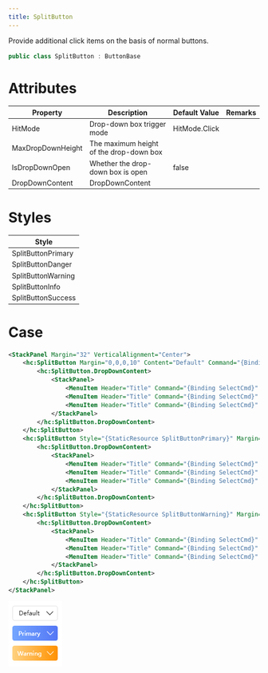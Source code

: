 ```yaml
---
title: SplitButton
---
```


Provide additional click items on the basis of normal buttons.

```cs
public class SplitButton : ButtonBase
```

# Attributes
|Property|Description|Default Value|Remarks|
|-|-|-|-|
|HitMode|Drop-down box trigger mode|HitMode.Click||
|MaxDropDownHeight|The maximum height of the drop-down box|||
|IsDropDownOpen|Whether the drop-down box is open|false||
|DropDownContent|DropDownContent||||

# Styles
| Style |
| ------------------ |
| SplitButtonPrimary |
| SplitButtonDanger |
| SplitButtonWarning |
| SplitButtonInfo |
| SplitButtonSuccess |

# Case

```xml
<StackPanel Margin="32" VerticalAlignment="Center">
    <hc:SplitButton Margin="0,0,0,10" Content="Default" Command="{Binding SelectCmd}" CommandParameter="Command0" HorizontalAlignment="Stretch">
        <hc:SplitButton.DropDownContent>
            <StackPanel>
                <MenuItem Header="Title" Command="{Binding SelectCmd}" CommandParameter="Command1"/>
                <MenuItem Header="Title" Command="{Binding SelectCmd}" CommandParameter="Command2"/>
                <MenuItem Header="Title" Command="{Binding SelectCmd}" CommandParameter="Command3"/>
            </StackPanel>
        </hc:SplitButton.DropDownContent>
    </hc:SplitButton>
    <hc:SplitButton Style="{StaticResource SplitButtonPrimary}" Margin="0,0,0,10" Content="Primary" Command="{Binding SelectCmd}" CommandParameter="Command0" HorizontalAlignment="Stretch">
        <hc:SplitButton.DropDownContent>
            <StackPanel>
                <MenuItem Header="Title" Command="{Binding SelectCmd}" CommandParameter="Command1"/>
                <MenuItem Header="Title" Command="{Binding SelectCmd}" CommandParameter="Command2"/>
                <MenuItem Header="Title" Command="{Binding SelectCmd}" CommandParameter="Command3"/>
            </StackPanel>
        </hc:SplitButton.DropDownContent>
    </hc:SplitButton>
    <hc:SplitButton Style="{StaticResource SplitButtonWarning}" Margin="0,0,0,10" Content="Warning" HitMode="Hover" HorizontalAlignment="Stretch">
        <hc:SplitButton.DropDownContent>
            <StackPanel>
                <MenuItem Header="Title" Command="{Binding SelectCmd}" CommandParameter="Command1"/>
                <MenuItem Header="Title" Command="{Binding SelectCmd}" CommandParameter="Command2"/>
                <MenuItem Header="Title" Command="{Binding SelectCmd}" CommandParameter="Command3"/>
            </StackPanel>
        </hc:SplitButton.DropDownContent>
    </hc:SplitButton>
</StackPanel>
```

![SplitButton](https://raw.githubusercontent.com/HandyOrg/HandyOrgResource/master/HandyControl/Resources/SplitButton.png)